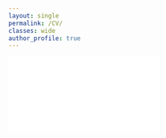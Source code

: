 ```yaml
---
layout: single
permalink: /CV/
classes: wide
author_profile: true
---
```

<embed src="/assets/CV.pdf" type="application/pdf"/>
